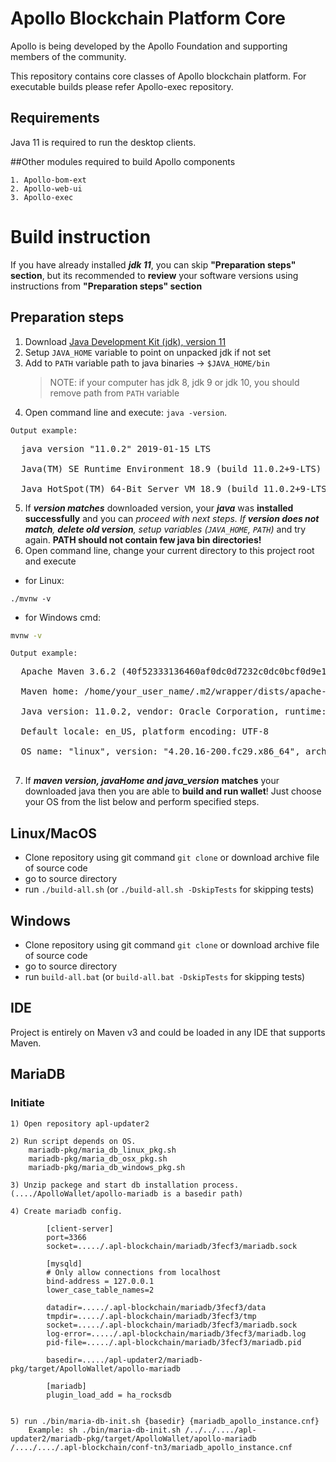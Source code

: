 # Apollo Blockchain Platform  Core

Apollo is being developed by the Apollo Foundation and supporting members of the community.

This repository contains core classes of Apollo blockchain platform. For executable builds please refer Apollo-exec repository.

## Requirements
Java 11 is required to run the desktop clients.

##Other modules required to build Apollo components

    1. Apollo-bom-ext
    2. Apollo-web-ui
    3. Apollo-exec
    

# Build instruction #

If you have already installed ___jdk 11___, you can skip __"Preparation steps" section__, but its recommended to __review__ 
your software versions using instructions from __"Preparation steps" section__

## Preparation steps ##
   1. Download [Java Development Kit (jdk), version 11](https://www.oracle.com/technetwork/java/javase/downloads/jdk11-downloads-5066655.html)
   2. Setup `JAVA_HOME` variable to point on unpacked jdk if not set
   3. Add to `PATH` variable path to java binaries -> `$JAVA_HOME/bin`
      > NOTE: if your computer has jdk 8, jdk 9 or jdk 10, you should remove path from `PATH` variable
   4. Open command line and execute: `java -version`. 
        
    Output example: 
<pre>
  java version "11.0.2" 2019-01-15 LTS<br>
  Java(TM) SE Runtime Environment 18.9 (build 11.0.2+9-LTS)<br>
  Java HotSpot(TM) 64-Bit Server VM 18.9 (build 11.0.2+9-LTS, mixed mode)
</pre>

   5. If ___version matches___ downloaded version, your ___java___ was __installed successfully__ and you can __proceed with next steps_. If __version
   does not
   match__,
   ___delete old version___, _setup
    variables_ (`JAVA_HOME`, `PATH`)_ and try again. __PATH should not contain few java bin directories!__
   6. Open command line, change your current directory to this project root and execute
   
- for Linux:
```shell script
./mvnw -v
```
- for Windows cmd:
```cmd
mvnw -v
```
     
    Output example:
<pre>
  Apache Maven 3.6.2 (40f52333136460af0dc0d7232c0dc0bcf0d9e117; 2019-08-27T18:06:16+03:00)<br>
  Maven home: /home/your_user_name/.m2/wrapper/dists/apache-maven-3.6.2-bin/795eh28tki48bv3l67maojf0ra/apache-maven-3.6.2<br>
  Java version: 11.0.2, vendor: Oracle Corporation, runtime: /usr/java/jdk-11.0.2<br>
  Default locale: en_US, platform encoding: UTF-8<br>
  OS name: "linux", version: "4.20.16-200.fc29.x86_64", arch: "amd64", family: "unix"<br>
</pre>
   7. If ___maven version, javaHome and java_version___ __matches__ your downloaded java then
   you are able to __build and run wallet__! Just choose your OS from the list below and perform specified steps.

## Linux/MacOS
   * Clone repository using git command `git clone` or download archive file of source code
   * go to source directory
   * run `./build-all.sh` (or `./build-all.sh -DskipTests` for skipping tests)

## Windows
   * Clone repository using git command `git clone` or download archive file of source code
   * go to source directory
   * run `build-all.bat` (or `build-all.bat -DskipTests` for skipping tests)  

## IDE

Project is entirely on Maven v3 and could be loaded in any IDE that supports Maven.

## MariaDB

### Initiate
    1) Open repository apl-updater2
    
    2) Run script depends on OS. 
        mariadb-pkg/maria_db_linux_pkg.sh
        mariadb-pkg/maria_db_osx_pkg.sh
        mariadb-pkg/maria_db_windows_pkg.sh
        
    3) Unzip packege and start db installation process. (..../ApolloWallet/apollo-mariadb is a basedir path)
    
    4) Create mariadb config. 
    
            [client-server]
            port=3366
            socket=...../.apl-blockchain/mariadb/3fecf3/mariadb.sock
           
            [mysqld]
            # Only allow connections from localhost
            bind-address = 127.0.0.1
            lower_case_table_names=2 
            
            datadir=...../.apl-blockchain/mariadb/3fecf3/data
            tmpdir=...../.apl-blockchain/mariadb/3fecf3/tmp
            socket=...../.apl-blockchain/mariadb/3fecf3/mariadb.sock
            log-error=...../.apl-blockchain/mariadb/3fecf3/mariadb.log
            pid-file=...../.apl-blockchain/mariadb/3fecf3/mariadb.pid
            
            basedir=...../apl-updater2/mariadb-pkg/target/ApolloWallet/apollo-mariadb
            
            [mariadb]
            plugin_load_add = ha_rocksdb
                
    
    5) run ./bin/maria-db-init.sh {basedir} {mariadb_apollo_instance.cnf}
        Example: sh ./bin/maria-db-init.sh /../../..../apl-updater2/mariadb-pkg/target/ApolloWallet/apollo-mariadb /..../..../.apl-blockchain/conf-tn3/mariadb_apollo_instance.cnf
   
    